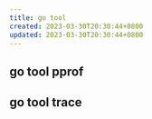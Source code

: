 ```yaml
---
title: go tool
created: 2023-03-30T20:30:44+0800
updated: 2023-03-30T20:30:44+0800
---
```



## go tool pprof

## go tool trace
